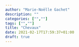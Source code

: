 ```yaml
---
author: "Marie-Noëlle Gachet"
description: ""
categories: ["",""]
tags: ["",""]
title: "Chevaux"
date: 2021-02-17T17:59:37+01:00
draft: true
---
```



